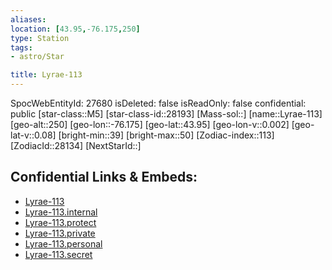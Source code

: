 ```yaml
---
aliases: 
location: [43.95,-76.175,250]
type: Station
tags:
- astro/Star

title: Lyrae-113
---
```

SpocWebEntityId: 27680
isDeleted: false
isReadOnly: false
confidential: public
[star-class::M5]
[star-class-id::28193]
[Mass-sol::]
[name::Lyrae-113]
[geo-alt::250]
[geo-lon::-76.175]
[geo-lat::43.95]
[geo-lon-v::0.002]
[geo-lat-v::0.08]
[bright-min::39]
[bright-max::50]
[Zodiac-index::113]
[ZodiacId::28134]
[NextStarId::]



## Confidential Links & Embeds: 
- [Lyrae-113](../../../_public/astro/Star/Lyrae-113.md) 
- [Lyrae-113.internal](../../../_internal/astro/Star/Lyrae-113.internal.md) 
- [Lyrae-113.protect](../../../_protect/astro/Star/Lyrae-113.protect.md) 
- [Lyrae-113.private](../../../_private/astro/Star/Lyrae-113.private.md) 
- [Lyrae-113.personal](../../../_personal/astro/Star/Lyrae-113.personal.md) 
- [Lyrae-113.secret](../../../_secret/astro/Star/Lyrae-113.secret.md) 
